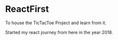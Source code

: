 # ReactFirst

To house the TicTacToe Project and learn from it.

Started my react journey from here in the year 2018.
